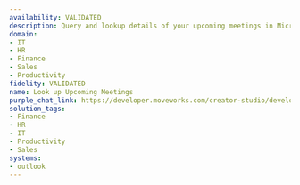 ```yaml
---
availability: VALIDATED
description: Query and lookup details of your upcoming meetings in Microsoft Outlook.
domain:
- IT
- HR
- Finance
- Sales
- Productivity
fidelity: VALIDATED
name: Look up Upcoming Meetings
purple_chat_link: https://developer.moveworks.com/creator-studio/developer-tools/purple-chat/?conversation=%7B%22messages%22%3A%5B%7B%22parts%22%3A%5B%7B%22richText%22%3A%22%3Cp%3EWhat+meetings+do+you+want+to+know+about+in+%3Cb%3EOutlook%3C%2Fb%3E%3F%3C%2Fp%3E%22%7D%5D%2C%22role%22%3A%22user%22%7D%2C%7B%22parts%22%3A%5B%7B%22richText%22%3A%22%3Cp%3EI+can+look+up+your+upcoming+meetings.%3C%2Fp%3E%22%7D%2C%7B%22buttons%22%3A%5B%7B%22buttonText%22%3A%22Today%22%2C%22style%22%3A%22filled%22%7D%2C%7B%22buttonText%22%3A%22Tomorrow%22%2C%22style%22%3A%22outlined%22%7D%2C%7B%22buttonText%22%3A%22Custom+Day%22%2C%22style%22%3A%22outlined%22%7D%5D%7D%5D%2C%22role%22%3A%22assistant%22%7D%2C%7B%22parts%22%3A%5B%7B%22richText%22%3A%22Today%22%7D%5D%2C%22role%22%3A%22user%22%7D%2C%7B%22parts%22%3A%5B%7B%22richText%22%3A%22%3Cp%3EOkay%2C+here+are+your+meetings+for+today%3A%3C%2Fp%3E%5Cn%3Cp%3E%3Cb%3EDaily+Standup%3A%3C%2Fb%3E%3C%2Fp%3E%5Cn%3Cul%3E%5Cn+%3Cli%3E%3Cb%3ETime%3A%3C%2Fb%3E+9%3A00+AM+-+10%3A00+AM%3C%2Fli%3E%5Cn+%3Cli%3E%3Cb%3EMeeting+Room%3A%3C%2Fb%3E+Conference+Room+A%3C%2Fli%3E%5Cn+%3Cli%3E%3Cb%3EJoin+Meet+URL%3A%3C%2Fb%3E+%3Ca+href%3D%5C%22https%3A%2F%2Fwww.google.com%2Furl%3Fq%3Dhttps%3A%2F%2Fteams.microsoft.com%2Fl%2Fmeetup-join%2F19%25253ameeting_OWZhNjNiY2YtNWQ0MC00NzE4LWJlYmItNDQ0YWIzM2MyNGM4%252540thread.v2%2F0%3Fcontext%253D%25257b%252522Tid%252522%25253a%252522719656ea-76e6-446d-a7a1-7a2cde86e87a%252522%25252c%252522Oid%252522%25253a%252522a981f7a4-bf2f-48ec-9fb8-e255533a893e%252522%25257d%26amp%3Bsa%3DD%26amp%3Bsource%3Dcalendar%26amp%3Bust%3D1748408908995918%26amp%3Busg%3DAOvVaw17ZPxMaGLMSGndxdehckGn%5C%22+target%3D%5C%22_blank%5C%22%3E%3Cu%3Ehttps%3A%2F%2Fteams.microsoft.com%2Fl%2Fmeetup-join%2F%3C%2Fu%3E%3C%2Fa%3E%3C%2Fli%3E%5Cn%3C%2Ful%3E%5Cn%3Cp%3E%3Cb%3E1%3A1+with+Boss%3A%3C%2Fb%3E%3C%2Fp%3E%5Cn%3Cul%3E%5Cn+%3Cli%3E%3Cb%3ETime%3A%3C%2Fb%3E+1%3A00+PM+-+2%3A00+PM%3C%2Fli%3E%5Cn+%3Cli%3E%3Cb%3EMeeting+Room%3A%3C%2Fb%3E+Virtual+Meeting%3C%2Fli%3E%5Cn+%3Cli%3E%3Cb%3EJoin+Meet+URL%3A%3C%2Fb%3E+%3Ca+href%3D%5C%22https%3A%2F%2Fwww.google.com%2Furl%3Fq%3Dhttps%3A%2F%2Fteams.microsoft.com%2Fl%2Fmeetup-join%2F19%25253ameeting_OWZhNjNiY2YtNWQ0MC00NzE4LWJlYmItNDQ0YWIzM2MyNGM4%252540thread.v2%2F0%3Fcontext%253D%25257b%252522Tid%252522%25253a%252522719656ea-76e6-446d-a7a1-7a2cde86e87a%252522%25252c%252522Oid%252522%25253a%252522a981f7a4-bf2f-48ec-9fb8-e255533a893e%252522%25257d%26amp%3Bsa%3DD%26amp%3Bsource%3Dcalendar%26amp%3Bust%3D1748408908995918%26amp%3Busg%3DAOvVaw17ZPxMaGLMSGndxdehckGn%5C%22+target%3D%5C%22_blank%5C%22%3E%3Cu%3Ehttps%3A%2F%2Fteams.microsoft.com%2Fl%2Fmeetup-join%2F%3C%2Fu%3E%3C%2Fa%3E%3C%2Fli%3E%5Cn%3C%2Ful%3E%5Cn%3Cp%3E%3Cb%3EProject+Kickoff%3A%3C%2Fb%3E%3C%2Fp%3E%5Cn%3Cul%3E%5Cn+%3Cli%3E%3Cb%3ETime%3A%3C%2Fb%3E+3%3A00+PM+-+4%3A00+PM%3C%2Fli%3E%5Cn+%3Cli%3E%3Cb%3EMeeting+Room%3A%3C%2Fb%3E+Conference+Room+B%3C%2Fli%3E%5Cn+%3Cli%3E%3Cb%3EJoin+Meet+URL%3A%3C%2Fb%3E+%3Ca+href%3D%5C%22https%3A%2F%2Fwww.google.com%2Furl%3Fq%3Dhttps%3A%2F%2Fteams.microsoft.com%2Fl%2Fmeetup-join%2F19%25253ameeting_OWZhNjNiY2YtNWQ0MC00NzE4LWJlYmItNDQ0YWIzM2MyNGM4%252540thread.v2%2F0%3Fcontext%253D%25257b%252522Tid%252522%25253a%252522719656ea-76e6-446d-a7a1-7a2cde86e87a%252522%25252c%252522Oid%252522%25253a%252522a981f7a4-bf2f-48ec-9fb8-e255533a893e%252522%25257d%26amp%3Bsa%3DD%26amp%3Bsource%3Dcalendar%26amp%3Bust%3D1748408908995918%26amp%3Busg%3DAOvVaw17ZPxMaGLMSGndxdehckGn%5C%22+target%3D%5C%22_blank%5C%22%3E%3Cu%3Ehttps%3A%2F%2Fteams.microsoft.com%2Fl%2Fmeetup-join%2F%3C%2Fu%3E%3C%2Fa%3E%3C%2Fli%3E%5Cn%3C%2Ful%3E%22%7D%2C%7B%22citations%22%3A%5B%7B%22citationTitle%22%3A%22Daily+Standup%22%2C%22connectorName%22%3A%22outlook%22%7D%2C%7B%22citationTitle%22%3A%221%3A1+with+Boss%22%2C%22connectorName%22%3A%22outlook%22%7D%2C%7B%22citationTitle%22%3A%22Project+Kickoff%22%2C%22connectorName%22%3A%22outlook%22%7D%5D%7D%5D%2C%22role%22%3A%22assistant%22%7D%5D%7D
solution_tags:
- Finance
- HR
- IT
- Productivity
- Sales
systems:
- outlook
---
```

